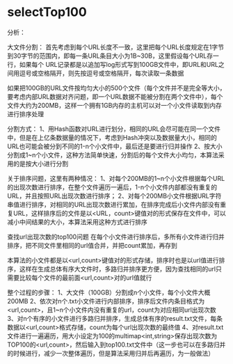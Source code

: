 # selectTop100
分析：

大文件分割：
首先考虑到每个URL长度不一致，这里把每个URL长度规定在1字节到30字节的范围内，即每一条URL条目大小为1B~30B，这里假设每个URL存一行，如果每个	URL记录都是以追加写log形式写到100GB文件中，即URL和URL之间用逗号或空格隔开，则先按逗号或空格隔开，每次读取一条数据

如果把100GB的URL文件按均匀大小的500个文件（每个文件并不是完全等大小，要考虑内部URL数据对齐问题，即一个URL数据不能被分割在两个文件中），每个文件大约为200MB，这样一个拥有1GB内存的主机可以对一个小文件读取到内存进行排序处理

分割方式：
1、用Hash函数对URL进行划分，相同的URL会尽可能在同一个文件中，但是在上亿条数据量的情况下，考虑到Hash冲突以及数据量大小，相同的URL也可能会被分到不同的1-n个小文件中，最后还是要进行归并操作
2、按大小分割成1~n个小文件，这种方法简单快速，分割后的每个文件大小均匀，本算法采用的是按大小进行分割

关于排序问题，这里有两种情况：
1、对每个200MB的1~n个小文件根据每个URL的出现次数进行排序，在整个文件遍历一遍后，1-n个小文件内部都没有重复的URL，并且按照URL出现次数进行排序；
2、对每个200MB小文件根据URL字符串值进行排序，对相同的URL出现次数进行累加，在排序完成后小文件内部没有重复URL，这样排序后的文件是以<URL，count>键值对的形式保存在文件中，可以减小中间结果的大小，本算法采用这种方式进行排序

查找url出现次数的top100问题
在每个小文件进行排序后，多所有小文件进行归并排序，把不同文件里相同的url值合并，并把count累加，再存到

本算法的小文件都是以<url,count>键值对的形式存储，排序时也是以url值进行排序，这样在生成总体有序大文件时，多路归并排序更方便，因为查找相同的url只需要比较每个文件的最前面<url,count>对的url值就行

整个过程的步骤：
1、大文件（100GB）分割成n个小文件，每个小文件大概200MB
2、依次对n个.txt小文件进行内部排序，排序后文件内条目格式为<url,count>，且1~n个小文件内没有重复的url，count为对应相同url出现次数
3、对n个有序的小文件进行多路归并排序，生成总体有序的result.txt文件，每条数据以<url,count>格式存储，count为每个url出现次数的最终值
4、对result.txt文件进行一遍遍历，用大小设定为100的multimap<int,string>保存出现次数为TOP100的<url,count>，然后输入到top100.txt文件中（这一步也可以在多路归并的时候进行，减少一次整体遍历，但是算法采用归并后再遍历，为一般做法）

